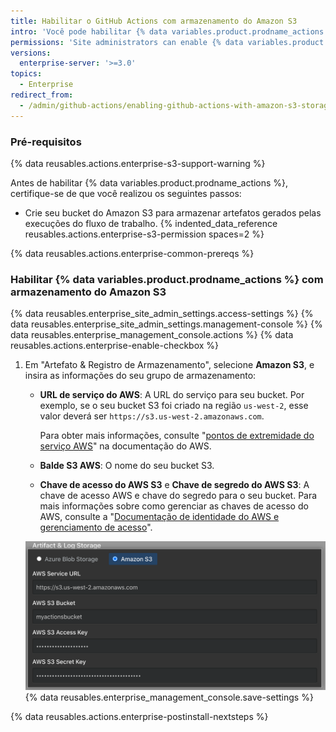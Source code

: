 ```yaml
---
title: Habilitar o GitHub Actions com armazenamento do Amazon S3
intro: 'Você pode habilitar {% data variables.product.prodname_actions %} em {% data variables.product.prodname_ghe_server %} e usar o armazenamento Amazon S3 para armazenar artefatos gerados por execuções de fluxo de trabalho.'
permissions: 'Site administrators can enable {% data variables.product.prodname_actions %} and configure enterprise settings.'
versions:
  enterprise-server: '>=3.0'
topics:
  - Enterprise
redirect_from:
  - /admin/github-actions/enabling-github-actions-with-amazon-s3-storage
---
```

### Pré-requisitos

{% data reusables.actions.enterprise-s3-support-warning %}

Antes de habilitar {% data variables.product.prodname_actions %}, certifique-se de que você realizou os seguintes passos:

* Crie seu bucket do Amazon S3 para armazenar artefatos gerados pelas execuções do fluxo de trabalho. {% indented_data_reference reusables.actions.enterprise-s3-permission spaces=2 %}

{% data reusables.actions.enterprise-common-prereqs %}

### Habilitar {% data variables.product.prodname_actions %} com armazenamento do Amazon S3

{% data reusables.enterprise_site_admin_settings.access-settings %}
{% data reusables.enterprise_site_admin_settings.management-console %}
{% data reusables.enterprise_management_console.actions %}
{% data reusables.actions.enterprise-enable-checkbox %}
1. Em "Artefato & Registro de Armazenamento", selecione **Amazon S3**, e insira as informações do seu grupo de armazenamento:

   * **URL de serviço do AWS**: A URL do serviço para seu bucket. Por exemplo, se o seu bucket S3 foi criado na região `us-west-2`, esse valor deverá ser `https://s3.us-west-2.amazonaws.com`.

     Para obter mais informações, consulte "[pontos de extremidade do serviço AWS](https://docs.aws.amazon.com/general/latest/gr/rande.html)" na documentação do AWS.
   * **Balde S3 AWS**: O nome do seu bucket S3.
   * **Chave de acesso do AWS S3** e **Chave de segredo do AWS S3**: A chave de acesso AWS e chave do segredo para o seu bucket. Para mais informações sobre como gerenciar as chaves de acesso do AWS, consulte a "[Documentação de identidade do AWS e gerenciamento de acesso](https://docs.aws.amazon.com/iam/index.html)".

   ![Botão de opção para selecionar o armazenamento do Amazon S3 e campos para configuração S3](/assets/images/enterprise/management-console/actions-aws-s3-storage.png)
{% data reusables.enterprise_management_console.save-settings %}

{% data reusables.actions.enterprise-postinstall-nextsteps %}
